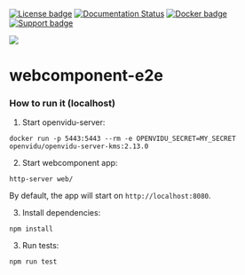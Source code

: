 [![License badge](https://img.shields.io/badge/license-Apache2-orange.svg)](http://www.apache.org/licenses/LICENSE-2.0)
[![Documentation Status](https://readthedocs.org/projects/openvidu/badge/?version=stable)](https://docs.openvidu.io/en/stable/?badge=stable)
[![Docker badge](https://img.shields.io/docker/pulls/openvidu/openvidu-server-kms.svg)](https://hub.docker.com/r/openvidu/openvidu-server-kms)
[![Support badge](https://img.shields.io/badge/support-sof-yellowgreen.svg)](https://openvidu.discourse.group/)

[![][OpenViduLogo]](http://openvidu.io)

webcomponent-e2e
===

[OpenViduLogo]: https://secure.gravatar.com/avatar/5daba1d43042f2e4e85849733c8e5702?s=120


### How to run it (localhost)

1) Start openvidu-server:

```
docker run -p 5443:5443 --rm -e OPENVIDU_SECRET=MY_SECRET openvidu/openvidu-server-kms:2.13.0
```

2) Start webcomponent app:

```
http-server web/
```
By default, the app will start on `http://localhost:8080`.

3) Install dependencies:

```
npm install
```

3) Run tests:

```
npm run test
```

